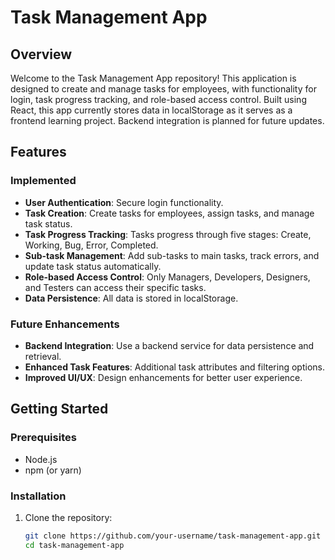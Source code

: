# Task Management App

## Overview
Welcome to the Task Management App repository! This application is designed to create and manage tasks for employees, with functionality for login, task progress tracking, and role-based access control. Built using React, this app currently stores data in localStorage as it serves as a frontend learning project. Backend integration is planned for future updates.

## Features
### Implemented
- **User Authentication**: Secure login functionality.
- **Task Creation**: Create tasks for employees, assign tasks, and manage task status.
- **Task Progress Tracking**: Tasks progress through five stages: Create, Working, Bug, Error, Completed.
- **Sub-task Management**: Add sub-tasks to main tasks, track errors, and update task status automatically.
- **Role-based Access Control**: Only Managers, Developers, Designers, and Testers can access their specific tasks.
- **Data Persistence**: All data is stored in localStorage.

### Future Enhancements
- **Backend Integration**: Use a backend service for data persistence and retrieval.
- **Enhanced Task Features**: Additional task attributes and filtering options.
- **Improved UI/UX**: Design enhancements for better user experience.

## Getting Started
### Prerequisites
- Node.js
- npm (or yarn)

### Installation
1. Clone the repository:
   ```bash
   git clone https://github.com/your-username/task-management-app.git
   cd task-management-app

